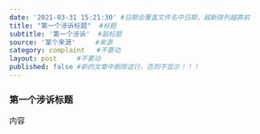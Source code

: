 ```yaml
---
date: '2021-03-31 15:21:30' #日期会覆盖文件名中日期，越新排列越靠前
title: "第一个涉诉标题"  #标题
subtitle: '第一个涉诉'  #副标题
source: '某个来源'     #来源
category: complaint   #不要动
layout: post     #不要动
published: false #新的文章中删除这行，否则不显示！！！
---
```


### 第一个涉诉标题

内容
